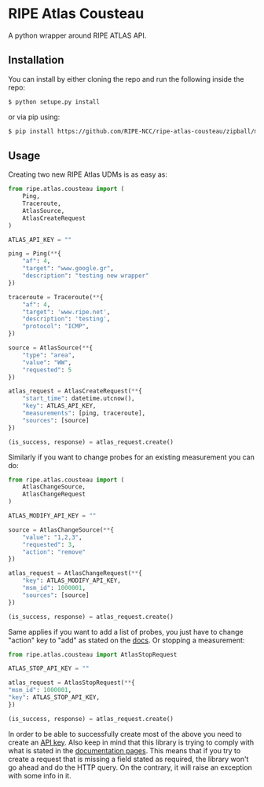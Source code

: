 # RIPE Atlas Cousteau

A python wrapper around RIPE ATLAS API.

## Installation

You can install by either cloning the repo and run the following inside the repo:

```bash
$ python setupe.py install
```

or via pip using:
```bash
$ pip install https://github.com/RIPE-NCC/ripe-atlas-cousteau/zipball/master
```

## Usage
Creating two new RIPE Atlas UDMs is as easy as:
```python
from ripe.atlas.cousteau import (
    Ping, 
    Traceroute,
    AtlasSource, 
    AtlasCreateRequest
)

ATLAS_API_KEY = ""

ping = Ping(**{
    "af": 4,
    "target": "www.google.gr",
    "description": "testing new wrapper"
})

traceroute = Traceroute(**{
    "af": 4,
    "target": 'www.ripe.net',
    "description": 'testing',
    "protocol": "ICMP",
})

source = AtlasSource(**{
    "type": "area",
    "value": "WW",
    "requested": 5 
})

atlas_request = AtlasCreateRequest(**{
    "start_time": datetime.utcnow(),
    "key": ATLAS_API_KEY,
    "measurements": [ping, traceroute],
    "sources": [source]
})

(is_success, response) = atlas_request.create()
```

Similarly if you want to change probes for an existing measurement you can do:
```python
from ripe.atlas.cousteau import (
    AtlasChangeSource, 
    AtlasChangeRequest
)

ATLAS_MODIFY_API_KEY = ""

source = AtlasChangeSource(**{
    "value": "1,2,3",
    "requested": 3,
    "action": "remove"
})

atlas_request = AtlasChangeRequest(**{
    "key": ATLAS_MODIFY_API_KEY,
    "msm_id": 1000001,
    "sources": [source]
})

(is_success, response) = atlas_request.create()
```
Same applies if you want to add a list of probes, you just have to change "action" key to "add" as stated on the [docs](https://atlas.ripe.net/docs/rest/#participation-request).
Or stopping a measurement:
```python
from ripe.atlas.cousteau import AtlasStopRequest

ATLAS_STOP_API_KEY = ""

atlas_request = AtlasStopRequest(**{
"msm_id": 1000001,
"key": ATLAS_STOP_API_KEY,
})

(is_success, response) = atlas_request.create()
```

In order to be able to successfully create most of the above you need to create an [API key](https://atlas.ripe.net/docs/keys/).
Also keep in mind that this library is trying to comply with what is stated in the [documentation pages](https://atlas.ripe.net/docs/measurement-creation-api/). This means that if you try to create a request that is missing a field stated as required, the library won't go ahead and do the HTTP query. On the contrary, it will raise an exception with some info in it.

